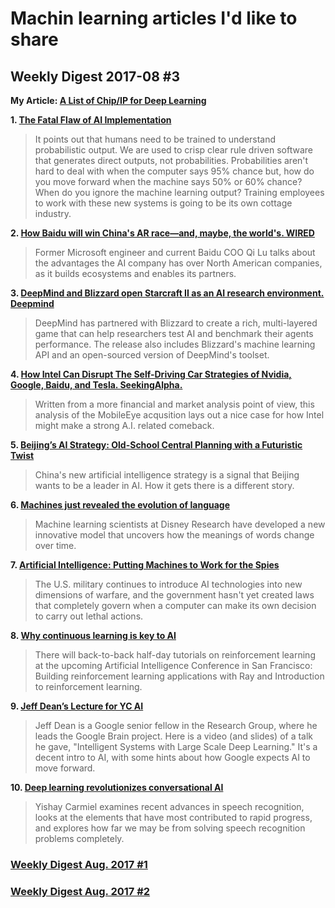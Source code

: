 # Machin learning articles I'd like to share

## Weekly Digest 2017-08 \#3

**My Article: [A List of Chip/IP for Deep Learning](https://medium.com/@shan.tang.g/a-list-of-chip-ip-for-deep-learning-48d05f1759ae)**

**1. [The Fatal Flaw of AI Implementation](http://sloanreview.mit.edu/article/the-fatal-flaw-of-ai-implementation/)**

> It points out that humans need to be trained to understand probabilistic output. We are used to crisp clear rule driven software that generates direct outputs, not probabilities. Probabilities aren't hard to deal with when the computer says 95% chance but, how do you move forward when the machine says 50% or 60% chance? 
When do you ignore the machine learning output?  Training employees to work with these new systems is going to be its own cottage industry.

**2. [How Baidu will win China's AR race—and, maybe, the world's. WIRED](https://www.wired.com/story/how-baidu-will-win-chinas-ai-raceand-maybe-the-worlds/)**

> Former Microsoft engineer and current Baidu COO Qi Lu talks about the advantages the AI company has over North American companies, as it builds ecosystems and enables its partners. 

**3. [DeepMind and Blizzard open Starcraft II as an AI research environment. Deepmind](https://deepmind.com/blog/deepmind-and-blizzard-open-starcraft-ii-ai-research-environment/)**

> DeepMind has partnered with Blizzard to create a rich, multi-layered game that can help researchers test AI and benchmark their agents performance. The release also includes Blizzard's machine learning API and an open-sourced version of DeepMind's toolset. 

**4. [How Intel Can Disrupt The Self-Driving Car Strategies of Nvidia, Google, Baidu, and Tesla.  SeekingAlpha.](https://seekingalpha.com/article/4098235-intel-can-disrupt-self-driving-car-strategies-nvidia-google-baidu-tesla)**

> Written from a more financial and market analysis point of view, this analysis of the MobileEye acqusition lays out a nice case for how Intel might make a strong A.I. related comeback.

**5. [Beijing’s AI Strategy: Old-School Central Planning with a Futuristic Twist](https://www.cfr.org/blog/beijings-ai-strategy-old-school-central-planning-futuristic-twist)**
> China's new artificial intelligence strategy is a signal that Beijing wants to be a leader in AI. How it gets there is a different story.

**6. [Machines just revealed the evolution of language](https://www.eurekalert.org/pub_releases/2017-08/dr-mjr080717.php)**
> Machine learning scientists at Disney Research have developed a new innovative model that uncovers how the meanings of words change over time.

**7. [Artificial Intelligence: Putting Machines to Work for the Spies](https://www.usnews.com/news/national-news/articles/2017-08-10/artificial-intelligence-putting-machines-to-work-for-the-spies)**
> The U.S. military continues to introduce AI technologies into new dimensions of warfare, and the government hasn't yet created laws that completely govern when a computer can make its own decision to carry out lethal actions.

**8. [Why continuous learning is key to AI](https://www.oreilly.com/ideas/why-continuous-learning-is-key-to-ai?imm_mid=0f571b&cmp=em-data-na-na-newsltr_ai_20170814)**
>There will back-to-back half-day tutorials on reinforcement learning at the upcoming Artificial Intelligence Conference in San Francisco: Building reinforcement learning applications with Ray and Introduction to reinforcement learning.

**9. [Jeff Dean’s Lecture for YC AI](https://blog.ycombinator.com/jeff-deans-lecture-for-yc-ai/?imm_mid=0f571b&cmp=em-data-na-na-newsltr_ai_20170814)**
> Jeff Dean is a Google senior fellow in the Research Group, where he leads the Google Brain project. Here is a video (and slides) of a talk he gave, "Intelligent Systems with Large Scale Deep Learning." It's a decent intro to AI, with some hints about how Google expects AI to move forward.

**10. [Deep learning revolutionizes conversational AI](https://www.oreilly.com/ideas/deep-learning-revolutionizes-conversational-ai?imm_mid=0f571b&cmp=em-data-na-na-newsltr_ai_20170814)**
> Yishay Carmiel examines recent advances in speech recognition, looks at the elements that have most contributed to rapid progress, and explores how far we may be from solving speech recognition problems completely.


### [Weekly Digest Aug. 2017 \#1](https://github.com/basicmi/Machine-Learning-Articles/blob/master/WeeklyDigest2017-08_1.md)
### [Weekly Digest Aug. 2017 \#2](https://github.com/basicmi/Machine-Learning-Articles/blob/master/WeeklyDigest2017-08_2.md)
